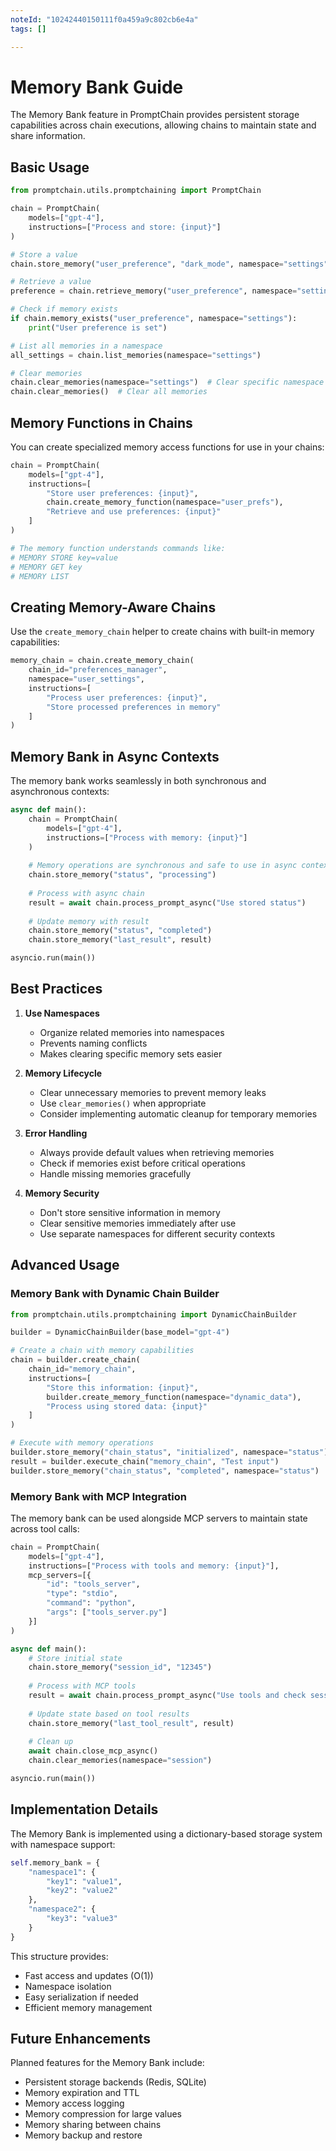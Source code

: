 ```yaml
---
noteId: "10242440150111f0a459a9c802cb6e4a"
tags: []

---
```


# Memory Bank Guide

The Memory Bank feature in PromptChain provides persistent storage capabilities across chain executions, allowing chains to maintain state and share information.

## Basic Usage

```python
from promptchain.utils.promptchaining import PromptChain

chain = PromptChain(
    models=["gpt-4"],
    instructions=["Process and store: {input}"]
)

# Store a value
chain.store_memory("user_preference", "dark_mode", namespace="settings")

# Retrieve a value
preference = chain.retrieve_memory("user_preference", namespace="settings")

# Check if memory exists
if chain.memory_exists("user_preference", namespace="settings"):
    print("User preference is set")

# List all memories in a namespace
all_settings = chain.list_memories(namespace="settings")

# Clear memories
chain.clear_memories(namespace="settings")  # Clear specific namespace
chain.clear_memories()  # Clear all memories
```

## Memory Functions in Chains

You can create specialized memory access functions for use in your chains:

```python
chain = PromptChain(
    models=["gpt-4"],
    instructions=[
        "Store user preferences: {input}",
        chain.create_memory_function(namespace="user_prefs"),
        "Retrieve and use preferences: {input}"
    ]
)

# The memory function understands commands like:
# MEMORY STORE key=value
# MEMORY GET key
# MEMORY LIST
```

## Creating Memory-Aware Chains

Use the `create_memory_chain` helper to create chains with built-in memory capabilities:

```python
memory_chain = chain.create_memory_chain(
    chain_id="preferences_manager",
    namespace="user_settings",
    instructions=[
        "Process user preferences: {input}",
        "Store processed preferences in memory"
    ]
)
```

## Memory Bank in Async Contexts

The memory bank works seamlessly in both synchronous and asynchronous contexts:

```python
async def main():
    chain = PromptChain(
        models=["gpt-4"],
        instructions=["Process with memory: {input}"]
    )
    
    # Memory operations are synchronous and safe to use in async context
    chain.store_memory("status", "processing")
    
    # Process with async chain
    result = await chain.process_prompt_async("Use stored status")
    
    # Update memory with result
    chain.store_memory("status", "completed")
    chain.store_memory("last_result", result)

asyncio.run(main())
```

## Best Practices

1. **Use Namespaces**
   - Organize related memories into namespaces
   - Prevents naming conflicts
   - Makes clearing specific memory sets easier

2. **Memory Lifecycle**
   - Clear unnecessary memories to prevent memory leaks
   - Use `clear_memories()` when appropriate
   - Consider implementing automatic cleanup for temporary memories

3. **Error Handling**
   - Always provide default values when retrieving memories
   - Check if memories exist before critical operations
   - Handle missing memories gracefully

4. **Memory Security**
   - Don't store sensitive information in memory
   - Clear sensitive memories immediately after use
   - Use separate namespaces for different security contexts

## Advanced Usage

### Memory Bank with Dynamic Chain Builder

```python
from promptchain.utils.promptchaining import DynamicChainBuilder

builder = DynamicChainBuilder(base_model="gpt-4")

# Create a chain with memory capabilities
chain = builder.create_chain(
    chain_id="memory_chain",
    instructions=[
        "Store this information: {input}",
        builder.create_memory_function(namespace="dynamic_data"),
        "Process using stored data: {input}"
    ]
)

# Execute with memory operations
builder.store_memory("chain_status", "initialized", namespace="status")
result = builder.execute_chain("memory_chain", "Test input")
builder.store_memory("chain_status", "completed", namespace="status")
```

### Memory Bank with MCP Integration

The memory bank can be used alongside MCP servers to maintain state across tool calls:

```python
chain = PromptChain(
    models=["gpt-4"],
    instructions=["Process with tools and memory: {input}"],
    mcp_servers=[{
        "id": "tools_server",
        "type": "stdio",
        "command": "python",
        "args": ["tools_server.py"]
    }]
)

async def main():
    # Store initial state
    chain.store_memory("session_id", "12345")
    
    # Process with MCP tools
    result = await chain.process_prompt_async("Use tools and check session")
    
    # Update state based on tool results
    chain.store_memory("last_tool_result", result)
    
    # Clean up
    await chain.close_mcp_async()
    chain.clear_memories(namespace="session")

asyncio.run(main())
```

## Implementation Details

The Memory Bank is implemented using a dictionary-based storage system with namespace support:

```python
self.memory_bank = {
    "namespace1": {
        "key1": "value1",
        "key2": "value2"
    },
    "namespace2": {
        "key3": "value3"
    }
}
```

This structure provides:
- Fast access and updates (O(1))
- Namespace isolation
- Easy serialization if needed
- Efficient memory management

## Future Enhancements

Planned features for the Memory Bank include:
- Persistent storage backends (Redis, SQLite)
- Memory expiration and TTL
- Memory access logging
- Memory compression for large values
- Memory sharing between chains
- Memory backup and restore 